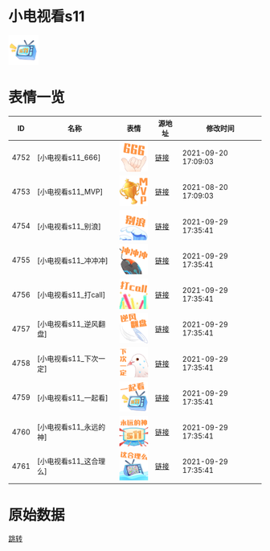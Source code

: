 # 小电视看s11

<img src="./cover.png" height="60" alt="cover" />

# 表情一览

|ID|名称|表情|源地址|修改时间|
|----|----|----|----|----|
|4752|[小电视看s11_666]|<img src="./pic/004752_%5B小电视看s11_666%5D.png" height="60" alt="666"/>|[链接](http://i0.hdslb.com/bfs/emote/be1deeb0fb19bd852a8eb93839848792db820aac.png)|2021-09-20 17:09:03|
|4753|[小电视看s11_MVP]|<img src="./pic/004753_%5B小电视看s11_MVP%5D.png" height="60" alt="MVP"/>|[链接](http://i0.hdslb.com/bfs/emote/f7106ed7dbc5f145361a552003830783deea9e04.png)|2021-08-20 17:09:03|
|4754|[小电视看s11_别浪]|<img src="./pic/004754_%5B小电视看s11_别浪%5D.png" height="60" alt="别浪"/>|[链接](http://i0.hdslb.com/bfs/emote/cf03425ad166e3596ddf886c3fae1f4adee71803.png)|2021-09-29 17:35:41|
|4755|[小电视看s11_冲冲冲]|<img src="./pic/004755_%5B小电视看s11_冲冲冲%5D.png" height="60" alt="冲冲冲"/>|[链接](http://i0.hdslb.com/bfs/emote/8a6f5f36b1d8ce100ccb2d3fe1910287888df9d6.png)|2021-09-29 17:35:41|
|4756|[小电视看s11_打call]|<img src="./pic/004756_%5B小电视看s11_打call%5D.png" height="60" alt="打call"/>|[链接](http://i0.hdslb.com/bfs/emote/c3e6185e9d1761b7019b802b7724414c0e21bef1.png)|2021-09-29 17:35:41|
|4757|[小电视看s11_逆风翻盘]|<img src="./pic/004757_%5B小电视看s11_逆风翻盘%5D.png" height="60" alt="逆风翻盘"/>|[链接](http://i0.hdslb.com/bfs/emote/c5e6c0be9ad388d00f5e7d3006e8ae1068f240d4.png)|2021-09-29 17:35:41|
|4758|[小电视看s11_下次一定]|<img src="./pic/004758_%5B小电视看s11_下次一定%5D.png" height="60" alt="下次一定"/>|[链接](http://i0.hdslb.com/bfs/emote/47663da78cfc8240ce5fcd03909a525ddbab4237.png)|2021-09-29 17:35:41|
|4759|[小电视看s11_一起看]|<img src="./pic/004759_%5B小电视看s11_一起看%5D.png" height="60" alt="一起看"/>|[链接](http://i0.hdslb.com/bfs/emote/de748c10bf5186ecfe0d50eb581edbabbaf294de.png)|2021-09-29 17:35:41|
|4760|[小电视看s11_永远的神]|<img src="./pic/004760_%5B小电视看s11_永远的神%5D.png" height="60" alt="永远的神"/>|[链接](http://i0.hdslb.com/bfs/emote/201f8ecade266a71a56ba98ae123de6ef16b7e63.png)|2021-09-29 17:35:41|
|4761|[小电视看s11_这合理么]|<img src="./pic/004761_%5B小电视看s11_这合理么%5D.png" height="60" alt="这合理么"/>|[链接](http://i0.hdslb.com/bfs/emote/fb277e7b2b32379a7fe35988a6ca5e602d7d7056.png)|2021-09-29 17:35:41|

# 原始数据

[跳转](./raw.json)


